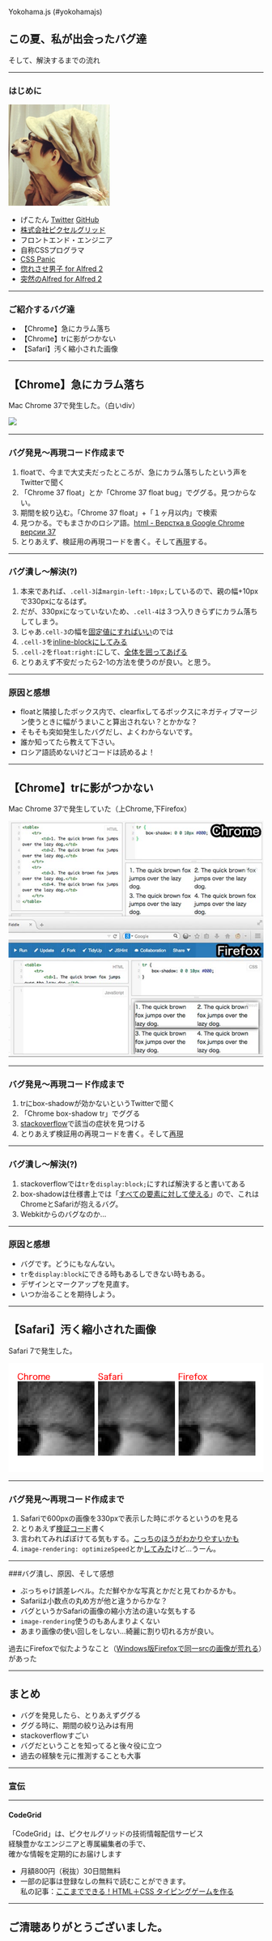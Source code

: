 Yokohama.js (#yokohamajs)

## この夏、私が出会ったバグ達

そして、解決するまでの流れ

---

### はじめに

<img src="img/geckotang.jpg" width="200">

- げこたん [Twitter](http://twitter.com/GeckoTang)  [GitHub](https://github.com/geckotang)
- [株式会社ピクセルグリッド](http://www.pxgrid.com/)
- フロントエンド・エンジニア
- 自称CSSプログラマ
- [CSS Panic](https://developer.mozilla.org/ja/demos/detail/css-panic)
- [惚れさせ男子 for Alfred 2](https://github.com/geckotang/alfred-horesase-workflow)
- [突然のAlfred for Alfred 2](https://github.com/geckotang/alfred-suddendeath-workflow)

---

### ご紹介するバグ達

- 【Chrome】急にカラム落ち
- 【Chrome】trに影がつかない
- 【Safari】汚く縮小された画像

---

## 【Chrome】急にカラム落ち

Mac Chrome 37で発生した。（白いdiv）

![](http://i.gyazo.com/24c26d51eedc9112857c5c7222dcf1ed.png)

------

### バグ発見〜再現コード作成まで

1. floatで、今まで大丈夫だったところが、急にカラム落ちしたという声をTwitterで聞く
2. 「Chrome 37 float」とか「Chrome 37 float bug」でググる。見つからない。
3. 期間を絞り込む。「Chrome 37 float」+「１ヶ月以内」で検索
4. 見つかる。でもまさかのロシア語。[html - Верстка в Google Chrome версии 37](http://hashcode.ru/questions/357493/html-%D0%B2%D0%B5%D1%80%D1%81%D1%82%D0%BA%D0%B0-%D0%B2-google-chrome-%D0%B2%D0%B5%D1%80%D1%81%D0%B8%D0%B8-37)
5. とりあえず、検証用の再現コードを書く。そして[再現](http://jsfiddle.net/2ysf6prx/2/)する。

------

### バグ潰し〜解決(?)

1. 本来であれば、``.cell-3``は``margin-left:-10px;``しているので、親の幅+10pxで330pxになるはず。
2. だが、330pxになっていないため、``.cell-4``は３つ入りきらずにカラム落ちしてしまう。
  1. じゃあ``.cell-3``の幅を[固定値にすればいい](http://jsfiddle.net/2ysf6prx/5/)のでは
  2. ``.cell-3``を[inline-blockにしてみる](http://jsfiddle.net/2ysf6prx/4/)
  3. ``.cell-2``を``float:right:``にして、[全体を囲ってあげる](http://jsfiddle.net/2ysf6prx/3/)
3. とりあえず不安だったら2-1の方法を使うのが良い。と思う。  

------

### 原因と感想

- floatと隣接したボックス内で、clearfixしてるボックスにネガティブマージン使うときに幅がうまいこと算出されない？とかかな？
- そもそも突如発生したバグだし、よくわからないです。
- 誰か知ってたら教えて下さい。
- ロシア語読めないけどコードは読めるよ！

---


## 【Chrome】trに影がつかない

Mac Chrome 37で発生していた（上Chrome,下Firefox）

![](img/boxshadow.jpg)

------

### バグ発見〜再現コード作成まで

1. trにbox-shadowが効かないというTwitterで聞く
2. 「Chrome box-shadow tr」でググる
3. [stackoverflow](http://stackoverflow.com/questions/10874985/box-shadow-on-table-row-not-appearing-in-chrome)で該当の症状を見つける
4. とりあえず検証用の再現コードを書く。そして[再現](http://jsfiddle.net/oa295pyx/)

------

### バグ潰し〜解決(?)

1. stackoverflowでは``tr``を``display:block;``にすれば解決すると書いてある
2. box-shadowは仕様書上では「[すべての要素に対して使える](https://developer.mozilla.org/ja/docs/Web/CSS/box-shadow)」ので、これはChromeとSafariが抱えるバグ。
3. Webkitからのバグなのか...

------

### 原因と感想

- バグです。どうにもなんない。
- ``tr``を``display:block``にできる時もあるしできない時もある。
- デザインとマークアップを見直す。
- いつか治ることを期待しよう。

---

## 【Safari】汚く縮小された画像

Safari 7で発生した。

![](img/img.png)

------

### バグ発見〜再現コード作成まで

1. Safariで600pxの画像を330pxで表示した時にボケるというのを見る
2. とりあえず[検証コード](http://jsfiddle.net/e8vnt4zz/4/)書く
3. 言われてみればぼけてる気もする。[こっちのほうがわかりやすいかも](http://jsfiddle.net/e8vnt4zz/5/)
4. ``image-rendering: optimizeSpeed``とか[してみた](http://jsfiddle.net/e8vnt4zz/6/)けど...うーん。

------

###バグ潰し、原因、そして感想

- ぶっちゃけ誤差レベル。ただ鮮やかな写真とかだと見てわかるかも。
- Safariは小数点の丸め方が他と違うからかな？
- バグというかSafariの画像の縮小方法の違いな気もする
- ``image-rendering``使うのもあんまりよくない
- あまり画像の使い回しをしない...綺麗に割り切れる方が良い。

過去にFirefoxで似たようなこと（[Windows版Firefoxで同一srcの画像が荒れる](http://qiita.com/GeckoTang/items/76d2b29c8e81725db005)）があった

---

## まとめ

- バグを発見したら、とりあえずググる
- ググる時に、期間の絞り込みは有用
- stackoverflowすごい
- バグだということを知ってると後々役に立つ
- 過去の経験を元に推測することも大事

---

### 宣伝

---

#### CodeGrid

「CodeGrid」は、ピクセルグリッドの技術情報配信サービス  
経験豊かなエンジニアと専属編集者の手で、  
確かな情報を定期的にお届けします


- 月額800円（税抜）30日間無料
- 一部の記事は登録なしの無料で読むことができます。  
私の記事：[ここまでできる！HTML＋CSS タイピングゲームを作る](https://app.codegrid.net/entry/derive-html-css-1)

---

## ご清聴ありがとうございました。
